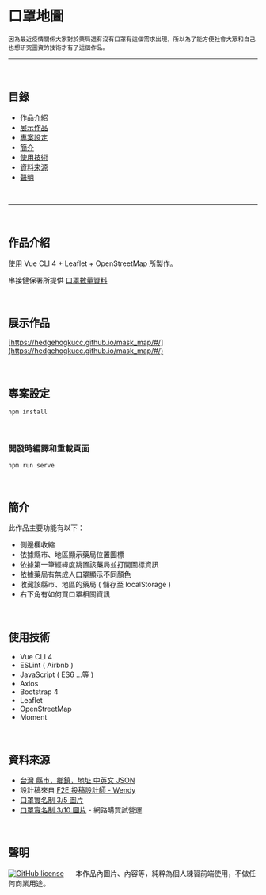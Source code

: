 # 口罩地圖

    因為最近疫情關係大家對於藥局還有沒有口罩有這個需求出現，所以為了能方便社會大眾和自己也想研究圖資的技術才有了這個作品。

<hr>

<br>

## 目錄

  - [作品介紹](#introduce)
  - [展示作品](#display)
  - [專案設定](#setup)
  - [簡介](#summary)
  - [使用技術](#skills)
  - [資料來源](#source)
  - [聲明](#declaration)

<br>

<hr>

<br>

<h2 id="introduce">作品介紹</h2>

使用 Vue CLI 4 + Leaflet + OpenStreetMap 所製作。

串接健保署所提供 [口罩數量資料](https://raw.githubusercontent.com/kiang/pharmacies/master/json/points.json)

<br>

<h2 id="display">展示作品</h2>

[https://hedgehogkucc.github.io/mask_map/#/](https://hedgehogkucc.github.io/mask_map/#/)

<br>

<h2 id="setup">專案設定</h2>

```
npm install
```

<br>

### 開發時編譯和重載頁面
```
npm run serve
```

<br>

<h2 id="summary">簡介</h2>

此作品主要功能有以下：

  - 側邊欄收縮
  - 依據縣市、地區顯示藥局位置圖標
  - 依據第一筆經緯度跳置該藥局並打開圖標資訊
  - 依據藥局有無成人口罩顯示不同顏色
  - 收藏該縣市、地區的藥局 ( 儲存至 localStorage )
  - 右下角有如何買口罩相關資訊

<br>

<h2 id="skills">使用技術</h2>

  - Vue CLI 4
  - ESLint ( Airbnb )
  - JavaScript ( ES6 ...等 )
  - Axios
  - Bootstrap 4
  - Leaflet
  - OpenStreetMap
  - Moment

<br>

<h2 id="source">資料來源</h2>

  - [台灣 縣市，鄉鎮，地址 中英文 JSON](https://github.com/donma/TaiwanAddressCityAreaRoadChineseEnglishJSON)
  - 設計稿來自 [F2E 投稿設計師 - Wendy](https://challenge.thef2e.com/user/2259)
  - [口罩實名制 3/5 圖片](https://www.google.com/imgres?imgurl=https%3A%2F%2Fimgs.gvm.com.tw%2Fupload%2Fgallery%2F20200302%2F71389_02.jpg&imgrefurl=https%3A%2F%2Fhealth.gvm.com.tw%2Farticle.html%3Fid%3D71389&tbnid=Ka8PJXwPxOqfbM&vet=12ahUKEwiEs7eyspHoAhWVAKYKHSKYBGsQMygMegUIARCoAg..i&docid=q0GEZyjhCJAOVM&w=792&h=792&q=%E5%8F%A3%E7%BD%A9%E5%AF%A6%E5%90%8D%E5%88%B6&ved=2ahUKEwiEs7eyspHoAhWVAKYKHSKYBGsQMygMegUIARCoAg)
  - [口罩實名制 3/10 圖片](https://www.google.com/imgres?imgurl=https%3A%2F%2Fimg.ltn.com.tw%2FUpload%2Fnews%2F600%2F2020%2F03%2F10%2FphpaJUPwL.png&imgrefurl=https%3A%2F%2Fnews.ltn.com.tw%2Fnews%2Flife%2Fbreakingnews%2F3094800&tbnid=ryQAcZYJ-ybDeM&vet=12ahUKEwiEs7eyspHoAhWVAKYKHSKYBGsQMygAegUIARCEAg..i&docid=J7WTD_dlfiQ8-M&w=800&h=1082&q=%E5%8F%A3%E7%BD%A9%E5%AF%A6%E5%90%8D%E5%88%B6&ved=2ahUKEwiEs7eyspHoAhWVAKYKHSKYBGsQMygAegUIARCEAg) - 網路購買試營運

<br>

<h2 id="declaration">聲明</h2>

[![GitHub license](https://img.shields.io/github/license/Naereen/StrapDown.js.svg)](https://github.com/HedgehogKUCC/mask_map/blob/master/LICENSE)&nbsp;&nbsp;&nbsp;&nbsp;&nbsp;&nbsp;本作品內圖片、內容等，純粹為個人練習前端使用，不做任何商業用途。



